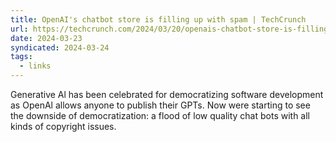 ```yaml
---
title: OpenAI's chatbot store is filling up with spam | TechCrunch
url: https://techcrunch.com/2024/03/20/openais-chatbot-store-is-filling-up-with-spam/
date: 2024-03-23
syndicated: 2024-03-24
tags:
  - links
---
```


Generative Al has been celebrated for democratizing software development as OpenAl allows anyone to publish their GPTs. Now were starting to see the downside of democratization: a flood of low quality chat bots with all kinds of copyright issues.
